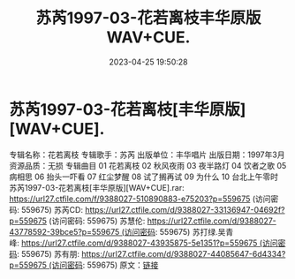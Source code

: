 ﻿---
title: 苏芮1997-03-花若离枝丰华原版WAV+CUE.
date: 2023-04-25 19:50:28
categories: WAV车载音乐、镜像
tags: 华语中文
---
# 苏芮1997-03-花若离枝[丰华原版][WAV+CUE].

专辑名称：花若离枝
专辑歌手：苏芮
出版单位：丰华唱片
出版日期：1997年3月
资源品质：无损
专辑曲目
01 花若离枝
02 秋风夜雨
03 夜半路灯
04 饮者之歌
05 病相思
06 抬头一吓看
07 红尘梦醒
08 试了搁再试
09 为什么
10 台北上午零时
苏芮1997-03-花若离枝[丰华原版][WAV+CUE].rar: https://url27.ctfile.com/f/9388027-510890883-e75203?p=559675
(访问密码: 559675)
苏芮CD: https://url27.ctfile.com/d/9388027-33136947-04692f?p=559675
(访问密码: 559675)
苏慧伦: https://url27.ctfile.com/d/9388027-43778592-39bce5?p=559675 (访问密码:
559675)
苏打绿.吴青峰: https://url27.ctfile.com/d/9388027-43935875-5e1351?p=559675 (访问密码:
559675)
苏有朋: https://url27.ctfile.com/d/9388027-44085647-6d4334?p=559675 (访问密码:
559675)
原文：[链接](https://blog.sina.com.cn/s/blog_1647c7e76010311ln.html)